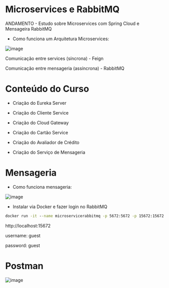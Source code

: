# Microservices e RabbitMQ
ANDAMENTO - Estudo sobre Microservices com Spring Cloud e Mensageira RabbitMQ

* Como funciona um Arquitetura Microservices:

![image](https://user-images.githubusercontent.com/101612046/186195195-c12f7c24-633a-45ae-a285-66548589fe2d.png)

<p>Comunicação entre services (síncrona) - Feign</p>
<p>Comunicação entre mensageria (assíncrona) - RabbitMQ</p>

# Conteúdo do Curso

* Criação do Eureka Server

* Criação do Cliente Service

* Criação do Cloud Gateway

* Criação do Cartão Service

* Criação do Avaliador de Crédito

* Criação do Serviço de Mensageria

# Mensageria

* Como funciona mensageria:

![image](https://user-images.githubusercontent.com/101612046/186403170-7280f517-59d3-4a06-9f31-0ad8b3c91d30.png)

* Instalar via Docker e fazer login no  RabbitMQ

```cmd
docker run -it --name microservicerabbitmq -p 5672:5672 -p 15672:15672 rabbitmq:3.9-management

```
<p>http://localhost:15672</p>
<p>username: guest</p>
<p>password: guest</p>

# Postman

![image](https://user-images.githubusercontent.com/101612046/186402011-4e935c4c-ba8a-4b60-bbc5-8e690aa2e3c1.png)



